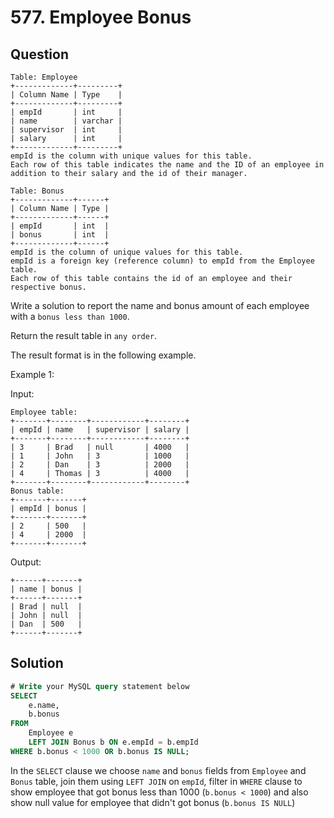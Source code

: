 # 577. Employee Bonus

## Question

```
Table: Employee
+-------------+---------+
| Column Name | Type    |
+-------------+---------+
| empId       | int     |
| name        | varchar |
| supervisor  | int     |
| salary      | int     |
+-------------+---------+
empId is the column with unique values for this table.
Each row of this table indicates the name and the ID of an employee in addition to their salary and the id of their manager.
```
```
Table: Bonus
+-------------+------+
| Column Name | Type |
+-------------+------+
| empId       | int  |
| bonus       | int  |
+-------------+------+
empId is the column of unique values for this table.
empId is a foreign key (reference column) to empId from the Employee table.
Each row of this table contains the id of an employee and their respective bonus.
```

Write a solution to report the name and bonus amount of each employee with a `bonus less than 1000`.

Return the result table in `any order`.

The result format is in the following example.
 

Example 1:

Input: 
```
Employee table:
+-------+--------+------------+--------+
| empId | name   | supervisor | salary |
+-------+--------+------------+--------+
| 3     | Brad   | null       | 4000   |
| 1     | John   | 3          | 1000   |
| 2     | Dan    | 3          | 2000   |
| 4     | Thomas | 3          | 4000   |
+-------+--------+------------+--------+
Bonus table:
+-------+-------+
| empId | bonus |
+-------+-------+
| 2     | 500   |
| 4     | 2000  |
+-------+-------+
```
Output: 
```
+------+-------+
| name | bonus |
+------+-------+
| Brad | null  |
| John | null  |
| Dan  | 500   |
+------+-------+
```

## Solution
```sql
# Write your MySQL query statement below
SELECT
    e.name,
    b.bonus
FROM
    Employee e
    LEFT JOIN Bonus b ON e.empId = b.empId
WHERE b.bonus < 1000 OR b.bonus IS NULL;
```

In the `SELECT` clause we choose `name` and `bonus` fields from `Employee` and `Bonus` table, join them using `LEFT JOIN` on `empId`, filter in `WHERE` clause to show employee that got bonus less than 1000 (`b.bonus < 1000`) and also show null value for employee that didn't got bonus (`b.bonus IS NULL`)